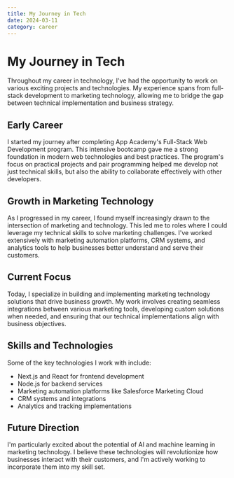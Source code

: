 ```yaml
---
title: My Journey in Tech
date: 2024-03-11
category: career
---
```


# My Journey in Tech

Throughout my career in technology, I've had the opportunity to work on various exciting projects and technologies. My experience spans from full-stack development to marketing technology, allowing me to bridge the gap between technical implementation and business strategy.

## Early Career

I started my journey after completing App Academy's Full-Stack Web Development program. This intensive bootcamp gave me a strong foundation in modern web technologies and best practices. The program's focus on practical projects and pair programming helped me develop not just technical skills, but also the ability to collaborate effectively with other developers.

## Growth in Marketing Technology

As I progressed in my career, I found myself increasingly drawn to the intersection of marketing and technology. This led me to roles where I could leverage my technical skills to solve marketing challenges. I've worked extensively with marketing automation platforms, CRM systems, and analytics tools to help businesses better understand and serve their customers.

## Current Focus

Today, I specialize in building and implementing marketing technology solutions that drive business growth. My work involves creating seamless integrations between various marketing tools, developing custom solutions when needed, and ensuring that our technical implementations align with business objectives.

## Skills and Technologies

Some of the key technologies I work with include:
- Next.js and React for frontend development
- Node.js for backend services
- Marketing automation platforms like Salesforce Marketing Cloud
- CRM systems and integrations
- Analytics and tracking implementations

## Future Direction

I'm particularly excited about the potential of AI and machine learning in marketing technology. I believe these technologies will revolutionize how businesses interact with their customers, and I'm actively working to incorporate them into my skill set. 